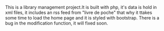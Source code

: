 This is a library management project.It is built with php, it's data is hold in xml files, it includes an rss feed from "livre de poche" that why it ttakes some time to load the home page and it is styled with bootstrap.
There is a bug in the modification function, it will fixed soon.
